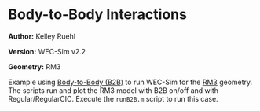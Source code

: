 # Body-to-Body Interactions

**Author:** Kelley Ruehl

**Version:** WEC-Sim v2.2

**Geometry:** RM3

Example using [Body-to-Body (B2B)](http://wec-sim.github.io/WEC-Sim/advanced_features.html#body-to-body-interactions) to run WEC-Sim for the [RM3](http://wec-sim.github.io/WEC-Sim/tutorials.html#two-body-point-absorber-rm3) geometry. The scripts run and plot the RM3 model with B2B on/off and with Regular/RegularCIC. Execute the `runB2B.m` script to run this case.
